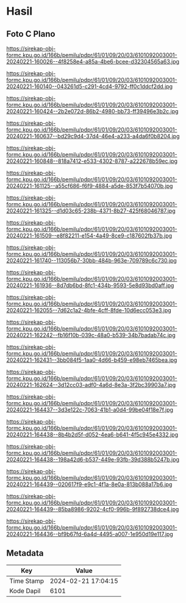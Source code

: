 # Hasil

## Foto C Plano

https://sirekap-obj-formc.kpu.go.id/166b/pemilu/pdpr/61/01/09/20/03/6101092003001-20240221-160026--4f8258e4-a85a-4be6-bcee-d32304565a63.jpg

https://sirekap-obj-formc.kpu.go.id/166b/pemilu/pdpr/61/01/09/20/03/6101092003001-20240221-160140--043261d5-c291-4cd4-9792-ff0c1ddcf2dd.jpg

https://sirekap-obj-formc.kpu.go.id/166b/pemilu/pdpr/61/01/09/20/03/6101092003001-20240221-160424--2b2e072d-86b2-4980-bb73-ff39496e3b2c.jpg

https://sirekap-obj-formc.kpu.go.id/166b/pemilu/pdpr/61/01/09/20/03/6101092003001-20240221-160637--bd29c9d4-37d4-46e4-a233-a4da6f0b8204.jpg

https://sirekap-obj-formc.kpu.go.id/166b/pemilu/pdpr/61/01/09/20/03/6101092003001-20240221-160848--818a7412-e533-4302-8787-a222678b59ec.jpg

https://sirekap-obj-formc.kpu.go.id/166b/pemilu/pdpr/61/01/09/20/03/6101092003001-20240221-161125--a55cf686-f6f9-4884-a5de-853f7b54070b.jpg

https://sirekap-obj-formc.kpu.go.id/166b/pemilu/pdpr/61/01/09/20/03/6101092003001-20240221-161325--d1d03c65-238b-4371-8b27-425f68046787.jpg

https://sirekap-obj-formc.kpu.go.id/166b/pemilu/pdpr/61/01/09/20/03/6101092003001-20240221-161509--e8f82211-e154-4a49-8ce9-c187602fb37b.jpg

https://sirekap-obj-formc.kpu.go.id/166b/pemilu/pdpr/61/01/09/20/03/6101092003001-20240221-161740--113056b7-30bb-484b-963e-709789c6c730.jpg

https://sirekap-obj-formc.kpu.go.id/166b/pemilu/pdpr/61/01/09/20/03/6101092003001-20240221-161936--8d7db6bd-8fc1-434b-9593-5e8d93bd0aff.jpg

https://sirekap-obj-formc.kpu.go.id/166b/pemilu/pdpr/61/01/09/20/03/6101092003001-20240221-162055--7d62c1a2-4bfe-4cff-8fde-10d6ecc053e3.jpg

https://sirekap-obj-formc.kpu.go.id/166b/pemilu/pdpr/61/01/09/20/03/6101092003001-20240221-162242--fb16f10b-039c-48a0-b539-34b7badab74c.jpg

https://sirekap-obj-formc.kpu.go.id/166b/pemilu/pdpr/61/01/09/20/03/6101092003001-20240221-162431--3bb084f5-1aa0-4d66-b459-e98eb7465bea.jpg

https://sirekap-obj-formc.kpu.go.id/166b/pemilu/pdpr/61/01/09/20/03/6101092003001-20240221-162624--3d12cc03-adf0-4a6d-8e3a-3f2bc39903a7.jpg

https://sirekap-obj-formc.kpu.go.id/166b/pemilu/pdpr/61/01/09/20/03/6101092003001-20240221-164437--3d3e122c-7063-41b1-a0d4-99be04f18e7f.jpg

https://sirekap-obj-formc.kpu.go.id/166b/pemilu/pdpr/61/01/09/20/03/6101092003001-20240221-164438--8b4b2d5f-d052-4ea6-b641-4f5c945e4332.jpg

https://sirekap-obj-formc.kpu.go.id/166b/pemilu/pdpr/61/01/09/20/03/6101092003001-20240221-164438--198a42d6-b537-449e-93fb-39d388b5247b.jpg

https://sirekap-obj-formc.kpu.go.id/166b/pemilu/pdpr/61/01/09/20/03/6101092003001-20240221-164439--020617f9-e9c1-4f1a-8e0a-813b088a17b6.jpg

https://sirekap-obj-formc.kpu.go.id/166b/pemilu/pdpr/61/01/09/20/03/6101092003001-20240221-164439--85ba8986-9202-4cf0-996b-9f892738dce4.jpg

https://sirekap-obj-formc.kpu.go.id/166b/pemilu/pdpr/61/01/09/20/03/6101092003001-20240221-164436--bf9b67fd-6a4d-4495-a007-1e950d19e117.jpg


## Metadata

| Key        | Value               |
| ---------- | ------------------- |
| Time Stamp | 2024-02-21 17:04:15 |
| Kode Dapil | 6101                |



